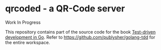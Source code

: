 qrcoded - a QR-Code server
==========================

Work In Progress

This repository contains part of the source code for the book [Test-driven development in Go](https://leanpub.com/golang-tdd/). Refer to https://github.com/publysher/golang-tdd for the entire workspace. 

